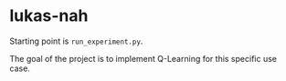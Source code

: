 # lukas-nah

Starting point is `run_experiment.py`.

The goal of the project is to implement Q-Learning for this specific use case.